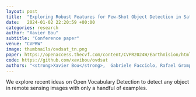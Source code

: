 ```yaml
---
layout: post
title:  "Exploring Robust Features for Few-Shot Object Detection in Satellite Imagery"
date:   2024-01-02 22:20:59 +00:00
categories: research
author: "Xavier Bou"
subtitle: "Conference paper"
venue: "CVPRW"
image: thumbnails/ovdsat_tn.png
paper: https://openaccess.thecvf.com/content/CVPR2024W/EarthVision/html/Bou_Exploring_Robust_Features_for_Few-Shot_Object_Detection_in_Satellite_Imagery_CVPRW_2024_paper.html
code: https://github.com/xavibou/ovdsat
authors: "<strong>Xavier Bou</strong>,  Gabriele Facciolo, Rafael Grompone Von Gioi, Jean-Michel Morel, Thibaud Ehret"
---
```

We explore recent ideas on Open Vocabulary Detection to detect any object in remote sensing images with only a handful of examples.